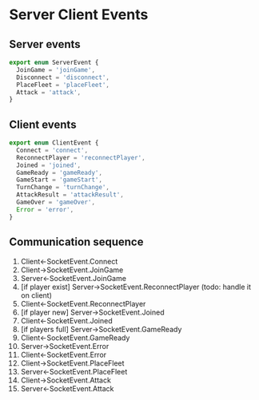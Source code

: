 # Server Client Events

## Server events

```typescript
export enum ServerEvent {
  JoinGame = 'joinGame',
  Disconnect = 'disconnect',
  PlaceFleet = 'placeFleet',
  Attack = 'attack',
}
```

## Client events

```typescript
export enum ClientEvent {
  Connect = 'connect',
  ReconnectPlayer = 'reconnectPlayer',
  Joined = 'joined',
  GameReady = 'gameReady',
  GameStart = 'gameStart',
  TurnChange = 'turnChange',
  AttackResult = 'attackResult',
  GameOver = 'gameOver',
  Error = 'error',
}
```

## Communication sequence

1. Client<-SocketEvent.Connect
2. Client->SocketEvent.JoinGame
3. Server<-SocketEvent.JoinGame
4. [if player exist] Server->SocketEvent.ReconnectPlayer (todo: handle it on client)
5. Client<-SocketEvent.ReconnectPlayer
6. [if player new] Server->SocketEvent.Joined
7. Client<-SocketEvent.Joined
8. [if players full] Server->SocketEvent.GameReady
9. Client<-SocketEvent.GameReady
10. Server->SocketEvent.Error
11. Client<-SocketEvent.Error
12. Client->SocketEvent.PlaceFleet
13. Server<-SocketEvent.PlaceFleet
14. Client->SocketEvent.Attack
15. Server<-SocketEvent.Attack
